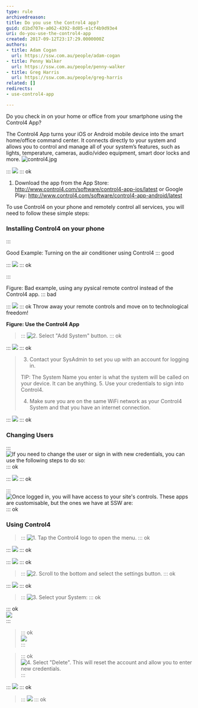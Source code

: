 ```yaml
---
type: rule
archivedreason: 
title: Do you use the Control4 app?
guid: d1bd707e-a062-4392-8d05-e1cf4b9d93e4
uri: do-you-use-the-control4-app
created: 2017-09-12T23:17:29.0000000Z
authors:
- title: Adam Cogan
  url: https://ssw.com.au/people/adam-cogan
- title: Penny Walker
  url: https://ssw.com.au/people/penny-walker
- title: Greg Harris
  url: https://ssw.com.au/people/greg-harris
related: []
redirects:
- use-control4-app

---
```


Do you check in on your home or office from your smartphone using the Control4 App?




<!--endintro-->

The Control4 App turns your iOS or Android mobile device into the smart home/office command center. It connects directly to your system and allows you to control and manage all of your system’s features, such as lights, temperature, cameras, audio/video equipment, smart door locks and more.
![control4.jpg](os3app.webp)


:::
![](os3app.webp)
::: ok
1. Download the app from the App Store: http://www.control4.com/software/control4-app-ios/latest
or Google Play: http://www.control4.com/software/control4-app-android/latest


To use Control4 on your phone and remotely control all services, you will need to follow these simple steps:

### Installing Control4 on your phone



:::

Good Example: Turning on the air conditioner using Control4
::: good

:::
![](os3app.webp)
::: ok



:::

Figure: Bad example, using any pysical remote control instead of the Control4 app.
::: bad

:::
![](os3app.webp)
::: ok
Throw away your remote controls and move on to technological freedom!

 **Figure: Use the Control4 App** 

> :::
> ![2. Select "Add System" button.](os3app.webp)
> ::: ok



:::
![](os3app.webp)
::: ok

> 3. Contact your SysAdmin to set you up with an account for logging in.
> 
> 
> 
> 
> TIP: The System Name you enter is what the system will be called on your device. It can be anything.
> 5. Use your credentials to sign into Control4.
> 
> 4. Make sure you are on the same WiFi network as your Control4 System and that you have an internet connection.



:::
![](os3app.webp)
::: ok
### Changing Users


:::
![If you need to change the user or sign in with new credentials, you can use the following steps to do so:](os3app.webp)
::: ok


:::
![](os3app.webp)
::: ok

:::
![Once logged in, you will have access to your site's controls. These apps are customisable, but the ones we have at SSW are:](os3app.webp)
::: ok
### Using Control4



> :::
> ![1. Tap the Control4 logo to open the menu.](os3app.webp)
> ::: ok



:::
![](os3app.webp)
::: ok

:::
![](os3app.webp)
::: ok

> :::
> ![2. Scroll to the bottom and select the settings button.](os3app.webp)
> ::: ok



:::
![](os3app.webp)
::: ok

> :::
> ![3. Select your System:](os3app.webp)
> ::: ok


::: ok  
![](os3app.webp)  
:::


> ::: ok  
> ![](os3app.webp)  
> :::



> ::: ok  
> ![4. Select "Delete". This will reset the account and allow you to enter new credentials.](os3app.webp)  
> :::



:::
![](os3app.webp)
::: ok

> :::
> ![](os3app.webp)
> ::: ok
